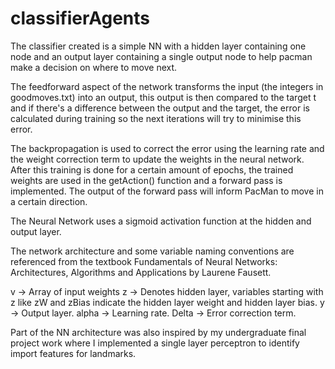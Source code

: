 # classifierAgents
 The classifier created is a simple NN with a hidden layer containing one node and an output layer 
        containing a single output node to help pacman make a decision on where to move next. 
        
 The feedforward aspect of the network transforms the input (the integers in goodmoves.txt) into an output, this
 output is then compared to the target t and if there's a difference between the output and the target, the error
 is calculated during training so the next iterations will try to minimise this error. 
        
 The backpropagation is used to correct the error using the learning rate and the weight correction term to 
 update the weights in the neural network. After this training is done for a certain amount of epochs, the 
 trained weights are used in the getAction() function and a forward pass is implemented. The output of the 
 forward pass will inform PacMan to move in a certain direction. 
        
 The Neural Network uses a sigmoid activation function at the hidden and output layer. 
        
 The network architecture and some variable naming conventions are referenced from the textbook Fundamentals of 
 Neural Networks: Architectures, Algorithms and Applications by Laurene Fausett. 
        
 v -> Array of input weights
 z -> Denotes hidden layer, variables starting with z like zW and zBias indicate the hidden layer weight and 
 hidden layer bias.
 y -> Output layer.
 alpha -> Learning rate.
 Delta -> Error correction term.
        
 Part of the NN architecture was also inspired by my undergraduate final project work where I implemented a 
 single layer perceptron to identify import features for landmarks. 
